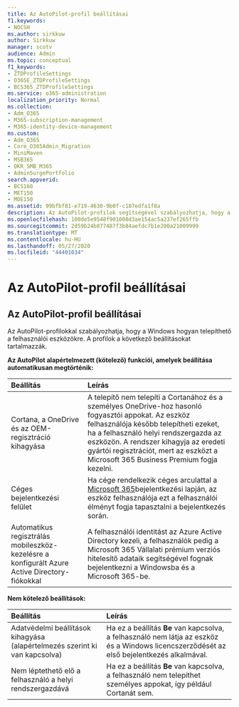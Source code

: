 ```yaml
---
title: Az AutoPilot-profil beállításai
f1.keywords:
- NOCSH
ms.author: sirkkuw
author: Sirkkuw
manager: scotv
audience: Admin
ms.topic: conceptual
f1_keywords:
- ZTDProfileSettings
- O365E_ZTDProfileSettings
- BCS365_ZTDProfileSettings
ms.service: o365-administration
localization_priority: Normal
ms.collection:
- Adm_O365
- M365-subscription-management
- M365-identity-device-management
ms.custom:
- Adm_O365
- Core_O365Admin_Migration
- MiniMaven
- MSB365
- OKR_SMB_M365
- AdminSurgePortfolio
search.appverid:
- BCS160
- MET150
- MOE150
ms.assetid: 99bfbf81-e719-4630-9b0f-c187edfa1f8a
description: Az AutoPilot-profilok segítségével szabályozhatja, hogy a Windows hogyan telepíthető a felhasználói eszközökre. A profilok alapértelmezett és választható beállításokat tartalmaznak, például a Cortana telepítésének kihagyása.
ms.openlocfilehash: 100de5e9548f901008d3ae154ac5a237ef265ffb
ms.sourcegitcommit: 2d59b24b877487f3b84aefdc7b1e200a21009999
ms.translationtype: MT
ms.contentlocale: hu-HU
ms.lasthandoff: 05/27/2020
ms.locfileid: "44401034"
---
```

# <a name="about-autopilot-profile-settings"></a>Az AutoPilot-profil beállításai

## <a name="autopilot-profile-settings"></a>Az AutoPilot-profil beállításai

Az AutoPilot-profilokkal szabályozhatja, hogy a Windows hogyan telepíthető a felhasználói eszközökre. A profilok a következő beállításokat tartalmazzák.
  
 **Az AutoPilot alapértelmezett (kötelező) funkciói, amelyek beállítása automatikusan megtörténik:**
  
|**Beállítás**|**Leírás**|
|:-----|:-----|
|Cortana, a OneDrive és az OEM-regisztráció kihagyása  <br/> |A telepítő nem telepíti a Cortanához és a személyes OneDrive-hoz hasonló fogyasztói appokat. Az eszköz felhasználója később telepítheti ezeket, ha a felhasználó helyi rendszergazda az eszközön. A rendszer kihagyja az eredeti gyártói regisztrációt, mert az eszközt a Microsoft 365 Business Premium fogja kezelni.  <br/> |
|Céges bejelentkezési felület  <br/> |Ha cége rendelkezik céges arculattal a [Microsoft 365](https://docs.microsoft.com/microsoft-365/admin/setup/customize-sign-in-page)bejelentkezési lapján, az eszköz felhasználója ezt a felhasználói élményt fogja tapasztalni a bejelentkezés során.  <br/> |
|Automatikus regisztrálás mobileszköz-kezelésre a konfigurált Azure Active Directory-fiókokkal  <br/> |A felhasználói identitást az Azure Active Directory kezeli, a felhasználók pedig a Microsoft 365 Vállalati prémium verziós hitelesítő adataik segítségével fognak bejelentkezni a Windowsba és a Microsoft 365-be.  <br/> |
   
 **Nem kötelező beállítások:**
  
|**Beállítás**|**Leírás**|
|:-----|:-----|
|Adatvédelmi beállítások kihagyása (alapértelmezés szerint ki van kapcsolva)  <br/> |Ha ez a beállítás **Be** van kapcsolva, a felhasználó nem látja az eszköz és a Windows licencszerződését az első bejelentkezés alkalmával.  <br/> |
|Nem léptethető elő a felhasználó a helyi rendszergazdává  <br/> |Ha ez a beállítás **Be** van kapcsolva, a felhasználó nem telepíthet személyes appokat, így például Cortanát sem.<br/> |
   
